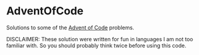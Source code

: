 # AdventOfCode

Solutions to some of the [Advent of Code](https://adventofcode.com/) problems.

DISCLAIMER: These solution were written for fun in languages I am not too familiar with. So you should probably think twice before using this code.  
